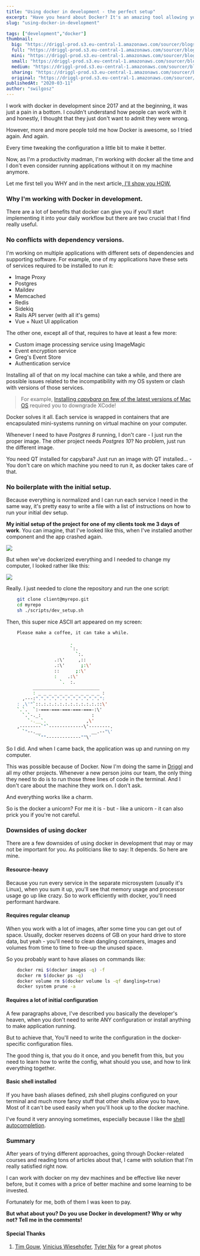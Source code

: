 ```yaml
---
title: "Using docker in development - the perfect setup"
excerpt: "Have you heard about Docker? It's an amazing tool allowing you to run basically every application in the same way. It's priceless for production usage, but it can also improve your development and speed up your work like crazy! Do you want to know, how? Read this!"
slug: "using-docker-in-development"

tags: ["development","docker"]
thumbnail:
  big: "https://driggl-prod.s3.eu-central-1.amazonaws.com/sourcer/blogs/99a95609-d8fd-4a84-994c-2386fd1c15de/articles/12366347-4414-4286-be4f-7f39fefac0de/cover/blog.jpeg"
  full: "https://driggl-prod.s3.eu-central-1.amazonaws.com/sourcer/blogs/99a95609-d8fd-4a84-994c-2386fd1c15de/articles/12366347-4414-4286-be4f-7f39fefac0de/cover/full.jpeg"
  mini: "https://driggl-prod.s3.eu-central-1.amazonaws.com/sourcer/blogs/99a95609-d8fd-4a84-994c-2386fd1c15de/articles/12366347-4414-4286-be4f-7f39fefac0de/cover/mini.jpeg"
  small: "https://driggl-prod.s3.eu-central-1.amazonaws.com/sourcer/blogs/99a95609-d8fd-4a84-994c-2386fd1c15de/articles/12366347-4414-4286-be4f-7f39fefac0de/cover/small.jpeg"
  medium: "https://driggl-prod.s3.eu-central-1.amazonaws.com/sourcer/blogs/99a95609-d8fd-4a84-994c-2386fd1c15de/articles/12366347-4414-4286-be4f-7f39fefac0de/cover/medium.jpeg"
  sharing: "https://driggl-prod.s3.eu-central-1.amazonaws.com/sourcer/blogs/99a95609-d8fd-4a84-994c-2386fd1c15de/articles/12366347-4414-4286-be4f-7f39fefac0de/cover/sharing.jpeg"
  original: "https://driggl-prod.s3.eu-central-1.amazonaws.com/sourcer/blogs/99a95609-d8fd-4a84-994c-2386fd1c15de/articles/12366347-4414-4286-be4f-7f39fefac0de/cover/original.jpeg"
publishedAt: "2020-03-11"
author: "swilgosz"
---
```


I work with docker in development since 2017 and at the beginning, it was just a pain in a bottom. I couldn't understand how people can work with it and honestly, I thought that they just don't want to admit they were wrong.

However, more and more people told me how Docker is awesome, so I tried again. And again.

Every time tweaking the configuration a little bit to make it better.

Now, as I'm a productivity madman, I'm working with docker all the time and I don't even consider running applications without it on my machine anymore.

Let me first tell you WHY and in the next article,[ I'll show you HOW.](https://driggl.com/blog/a/docker-setup-for-rails-development)

### Why I'm working with Docker in development.

There are a lot of benefits that docker can give you if you'll start implementing it into your daily workflow but there are two crucial that I find really useful.

### No conflicts with dependency versions.

I'm working on multiple applications with different sets of dependencies and supporting software. For example, one of my applications have these sets of services required to be installed to run it:

- Image Proxy
- Postgres
- Maildev
- Memcached
- Redis
- Sidekiq
- Rails API server (with all it's gems)
- Vue + Nuxt UI application

The other one, except all of that, requires to have at least a few more:

- Custom image processing service using ImageMagic
- Event encryption service
- Greg's Event Store
- Authentication service

Installing all of that on my local machine can take a while, and there are possible issues related to the incompatibility with my OS system or clash with versions of those services.

> For example, [Installing _capybara_ on few of the latest versions of Mac OS](<To install capybara on few of the latest versions of mac OS>) required you to downgrade XCode!

Docker solves it all. Each service is wrapped in containers that are encapsulated mini-systems running on virtual machine on your computer.

Whenever I need to have _Postgres 8_ running, I don't care - I just run the proper image. The other project needs _Postgres 10_? No problem, just run the different image.

You need QT installed for capybara? Just run an image with QT installed... - You don't care on which machine you need to run it, as docker takes care of that.

### No boilerplate with the initial setup.

Because everything is normalized and I can run each service I need in the same way, it's pretty easy to write a file with a list of instructions on how to run your initial dev setup.

**My initial setup of the project for one of my clients took me 3 days of work**. You can imagine, that I've looked like this, when I've installed another component and the app crashed again.

![](https://driggl-prod.s3.eu-central-1.amazonaws.com/suggester/blogs/99a95609-d8fd-4a84-994c-2386fd1c15de/uploads/0391904b-3387-4737-8a07-eba74277ae64/blog.jpeg)

But when we've dockerized everything and I needed to change my computer, I looked rather like this:

![](https://driggl-prod.s3.eu-central-1.amazonaws.com/suggester/blogs/99a95609-d8fd-4a84-994c-2386fd1c15de/uploads/35d47673-07e9-4cb0-8f7d-0452a47064d9/blog.jpeg)

Really. I just needed to clone the repository and run the one script:

```bash
    git clone client@myrepo.git
    cd myrepo
    sh ./scripts/dev_setup.sh
```

Then, this super nice ASCII art appeared on my screen:

```bash
    Please make a coffee, it can take a while.

                        .
                        `:.
                          `:.
                  .:\'     ,::
                  .:\'      ;:\'
                  ::      ;:\'
                  :    .:\'
                    `.  :.
          _________________________
          : _ _ _ _ _ _ _ _ _ _ _ _ :
      ,---:".".".".".".".".".".".".":
    : ,\'"`::.:.:.:.:.:.:.:.:.:.:.::\'
    `.`.  `:-===-===-===-===-===-:\'
      `.`-._:                   :
        `-.__`.               ,\'
    ,--------`"`-------------\'--------.
      `"--.__                   __.--"\'
            `""-------------""\'
```

So I did. And when I came back, the application was up and running on my computer.

This was possible because of Docker. Now I'm doing the same in [Driggl](https://driggl.com) and all my other projects. Whenever a new person joins our team, the only thing they need to do is to run those three lines of code in the terminal. And I don't care about the machine they work on. I don't ask.

And everything works like a charm.

So is the docker a unicorn? For me it is - but - like a unicorn - it can also prick you if you're not careful.

### Downsides of using docker

There are a few downsides of using docker in development that may or may not be important for you. As politicians like to say: It depends. So here are mine.

#### **Resource-heavy**

Because you run every service in the separate microsystem (usually it's Linux), when you sum it up, you'll see that memory usage and processor usage go up like crazy. So to work efficiently with docker, you'll need performant hardware.

#### **Requires regular cleanup**

When you work with a lot of images, after some time you can get out of space. Usually, docker reserves dozens of GB on your hard drive to store data, but yeah - you'll need to clean dangling containers, images and volumes from time to time to free-up the unused space.

So you probably want to have aliases on commands like:

```bash
    docker rmi $(docker images -q) -f
    docker rm $(docker ps -q)
    docker volume rm $(docker volume ls -qf dangling=true)
    docker system prune -a
```

#### **Requires a lot of initial configuration**

A few paragraphs above, I've described you basically the developer's heaven, when you don't need to write ANY configuration or install anything to make application running.

But to achieve that, You'll need to write the configuration in the docker-specific configuration files.

The good thing is, that you do it once, and you benefit from this, but you need to learn how to write the config, what should you use, and how to link everything together.

#### Basic shell installed

If you have bash aliases defined, zsh shell plugins configured on your terminal and much more fancy stuff that other shells allow you to have, Most of it can't be used easily when you'll hook up to the docker machine.

I've found it very annoying sometimes, especially because I like the [shell autocompletion](https://github.com/zsh-users/zsh-completions).

### Summary

After years of trying different approaches, going through Docker-related courses and reading tons of articles about that, I came with solution that I'm really satisfied right now.

I can work with docker on my dev machines and be effective like never before, but it comes with a price of better machine and some learning to be invested.

Fortunately for me, both of them I was keen to pay.

**But what about you? Do you use Docker in development? Why or why not? Tell me in the comments!**

#### **Special Thanks**

1.  [Tim Gouw](https://unsplash.com/@punttim), [Vinicius Wiesehofer](https://unsplash.com/@wiesehofer), [Tyler Nix](<Tyler Nix>) for a great photos
